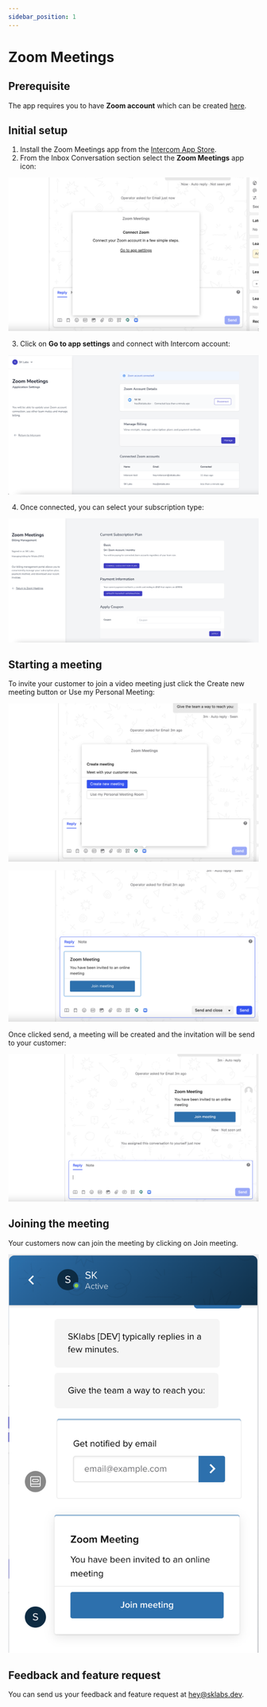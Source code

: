 ```yaml
---
sidebar_position: 1
---
```


# Zoom Meetings

## Prerequisite

The app requires you to have **Zoom account** which can be created [here](https://zoom.us/signup).

## Initial setup

1. Install the Zoom Meetings app from the [Intercom App Store](https://app.intercom.com/a/apps/q0amzsrn/appstore?app_package_code=zoom-meetings).
2. From the Inbox Conversation section select the **Zoom Meetings** app icon:

![](images/zoom1.png)

3. Click on **Go to app settings** and connect with Intercom account:

![](images/zoom2.png)

4. Once connected, you can select your subscription type:

![](images/zoom3.png)

## Starting a meeting

To invite your customer to join a video meeting just click the Create new meeting button or Use my Personal Meeting:

![](images/zoom4.png)

![](images/zoom5.png)

Once clicked send, a meeting will be created and the invitation will be send to your customer:

![](images/zoom6.png)

## Joining the meeting

Your customers now can join the meeting by clicking on Join meeting.

![](images/zoom7.png)

## Feedback and feature request

You can send us your feedback and feature request at [hey@sklabs.dev](mailto:hey@sklabs.dev).
